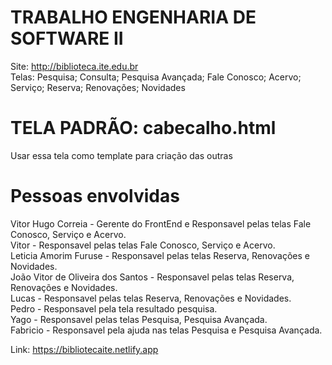 # TRABALHO ENGENHARIA DE SOFTWARE II
  Site: http://biblioteca.ite.edu.br
  <br/>
  Telas: Pesquisa; Consulta; Pesquisa Avançada; Fale Conosco; Acervo; Serviço; Reserva; Renovações; Novidades

# TELA PADRÃO: cabecalho.html
  Usar essa tela como template para criação das outras

# Pessoas envolvidas
  Vitor Hugo Correia - Gerente do FrontEnd e Responsavel pelas telas Fale Conosco, Serviço e Acervo.   <br/> 
  Vitor - Responsavel pelas telas Fale Conosco, Serviço e Acervo.   <br/>
  Leticia Amorim Furuse - Responsavel pelas telas Reserva, Renovações e Novidades.   <br/>
  João Vitor de Oliveira dos Santos - Responsavel pelas telas Reserva, Renovações e Novidades.   <br/>
  Lucas - Responsavel pelas telas Reserva, Renovações e Novidades.   <br/>
  Pedro - Responsavel pela tela resultado pesquisa.   <br/>
  Yago - Responsavel pelas telas Pesquisa, Pesquisa Avançada.   <br/>
  Fabricio - Responsavel pela ajuda nas telas Pesquisa e Pesquisa Avançada.   <br/>
  

Link: https://bibliotecaite.netlify.app
